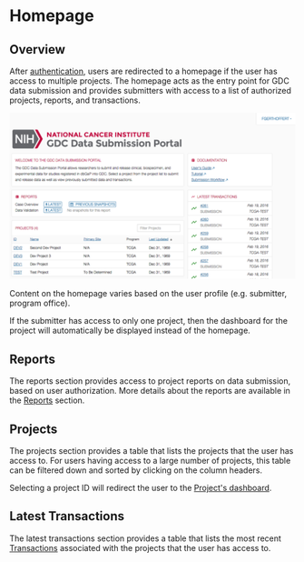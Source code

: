 # Homepage

## Overview

After [authentication](Login.md), users are redirected to a homepage if the user has access to multiple projects. The homepage acts as the entry point for GDC data submission and provides submitters with access to a list of authorized projects, reports, and transactions.

[![GDC Submitter Landing Page](images/GDC_Submission_Landing_Submitter.png)](images/GDC_Submission_Landing_Submitter.png "Click to see the full image.")

Content on the homepage varies based on the user profile (e.g. submitter, program office).

If the submitter has access to only one project, then the dashboard for the project will automatically be displayed instead of the homepage.

## Reports

The reports section provides access to project reports on data submission, based on user authorization. More details about the reports are available in the [Reports](Reports.md) section.

## Projects

The projects section provides a table that lists the projects that the user has access to. For users having access to a large number of projects, this table can be filtered down and sorted by clicking on the column headers.

Selecting a project ID will redirect the user to the [Project's dashboard](Dashboard.md).

## Latest Transactions

The latest transactions section provides a table that lists the most recent [Transactions](Transactions.md) associated with the projects that the user has access to.
